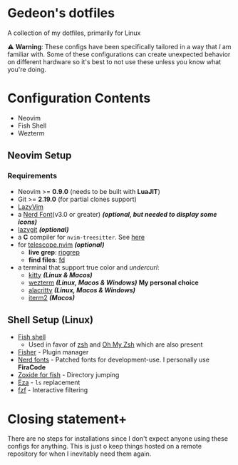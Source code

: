 # Gedeon's dotfiles
A collection of my dotfiles, primarily for Linux

⚠️ **Warning**: These configs have been specifically tailored in a way that _I_ am familiar with. Some of these configurations can create unexpected behavior on different hardware so it's best to not use these unless you know what you're doing.

# Configuration Contents
- Neovim
- Fish Shell
- Wezterm

## Neovim Setup

### Requirements

- Neovim >= **0.9.0** (needs to be built with **LuaJIT**)
- Git >= **2.19.0** (for partial clones support)
- [LazyVim](https://www.lazyvim.org/)
- a [Nerd Font](https://www.nerdfonts.com/)(v3.0 or greater) **_(optional, but needed to display some icons)_**
- [lazygit](https://github.com/jesseduffield/lazygit) **_(optional)_**
- a **C** compiler for `nvim-treesitter`. See [here](https://github.com/nvim-treesitter/nvim-treesitter#requirements)
- for [telescope.nvim](https://github.com/nvim-telescope/telescope.nvim) **_(optional)_**
  - **live grep**: [ripgrep](https://github.com/BurntSushi/ripgrep)
  - **find files**: [fd](https://github.com/sharkdp/fd)
- a terminal that support true color and *undercurl*:
  - [kitty](https://github.com/kovidgoyal/kitty) **_(Linux & Macos)_**
  - [wezterm](https://github.com/wez/wezterm) **_(Linux, Macos & Windows)_** **My personal choice**
  - [alacritty](https://github.com/alacritty/alacritty) **_(Linux, Macos & Windows)_** 
  - [iterm2](https://iterm2.com/) **_(Macos)_**

## Shell Setup (Linux)
- [Fish shell](https://fishshell.com/)
  - Used in favor of [zsh](https://www.zsh.org/) and [Oh My Zsh](https://ohmyz.sh/) which are also present
- [Fisher](https://github.com/jorgebucaran/fisher) - Plugin manager
- [Nerd fonts](https://github.com/ryanoasis/nerd-fonts) - Patched fonts for development-use. I personally use **FiraCode**
- [Zoxide for fish](https://github.com/kidonng/zoxide.fish) - Directory jumping
- [Eza](https://github.com/eza-community/eza) - `ls` replacement
- [fzf](https://github.com/PatrickF1/fzf.fish) - Interactive filtering

# Closing statement+
There are no steps for installations since I don't expect anyone using these configs for anything. This is just o keep things hosted on a remote repository for when I inevitably need them again.
